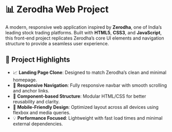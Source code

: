 # 📊 Zerodha Web Project

A modern, responsive web application inspired by **Zerodha**, one of India’s leading stock trading platforms. Built with **HTML5**, **CSS3**, and **JavaScript**, this front-end project replicates Zerodha’s core UI elements and navigation structure to provide a seamless user experience.

## 🌟 Project Highlights

- 📈 **Landing Page Clone**: Designed to match Zerodha’s clean and minimal homepage.
- 🧭 **Responsive Navigation**: Fully responsive navbar with smooth scrolling and anchor links.
- 🧩 **Component-based Structure**: Modular HTML/CSS for better reusability and clarity.
- 📱 **Mobile-Friendly Design**: Optimized layout across all devices using flexbox and media queries.
- 💡 **Performance Focused**: Lightweight with fast load times and minimal external dependencies.



